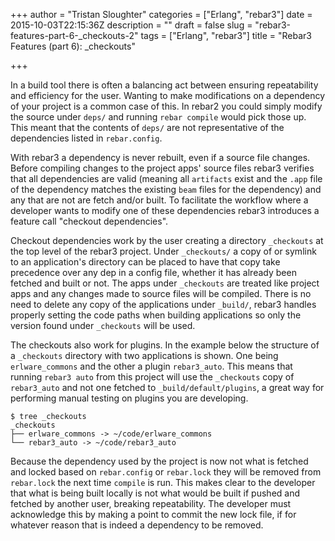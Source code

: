 +++
author = "Tristan Sloughter"
categories = ["Erlang", "rebar3"]
date = 2015-10-03T22:15:36Z
description = ""
draft = false
slug = "rebar3-features-part-6-_checkouts-2"
tags = ["Erlang", "rebar3"]
title = "Rebar3 Features (part 6): _checkouts"

+++

In a build tool there is often a balancing act between ensuring repeatability and efficiency for the user. Wanting to make modifications on a dependency of your project is a common case of this. In rebar2 you could simply modify the source under `deps/` and running `rebar compile` would pick those up. This meant that the contents of `deps/` are not representative of the dependencies listed in `rebar.config`.

With rebar3 a dependency is never rebuilt, even if a source file changes. Before compiling changes to the project apps' source files rebar3 verifies that all dependencies are valid (meaning all `artifacts` exist and the `.app` file of the dependency matches the existing `beam` files for the dependency) and any that are not are fetch and/or built. To facilitate the workflow where a developer wants to modify one of these dependencies rebar3 introduces a feature call "checkout dependencies".

Checkout dependencies work by the user creating a directory `_checkouts` at the top level of the rebar3 project. Under `_checkouts/` a copy of or symlink to an application's directory can be placed to have that copy take precedence over any dep in a config file, whether it has already been fetched and built or not. The apps under `_checkouts` are treated like project apps and any changes made to source files will be compiled. There is no need to delete any copy of the applications under `_build/`, rebar3 handles properly setting the code paths when building applications so only the version found under `_checkouts` will be used. 

The checkouts also work for plugins. In the example below the structure of a `_checkouts` directory with two applications is shown. One being `erlware_commons` and the other a plugin `rebar3_auto`. This means that running `rebar3 auto` from this project will use the `_checkouts` copy of `rebar3_auto` and not one fetched to `_build/default/plugins`, a great way for performing manual testing on plugins you are developing.

```
$ tree _checkouts                 
_checkouts
├── erlware_commons -> ~/code/erlware_commons
└── rebar3_auto -> ~/code/rebar3_auto
```

Because the dependency used by the project is now not what is fetched and locked based on `rebar.config` or `rebar.lock` they will be removed from `rebar.lock` the next time `compile` is run. This makes clear to the developer that what is being built locally is not what would be built if pushed and fetched by another user, breaking repeatability. The developer must acknowledge this by making a point to commit the new lock file, if for whatever reason that is indeed a dependency to be removed.

